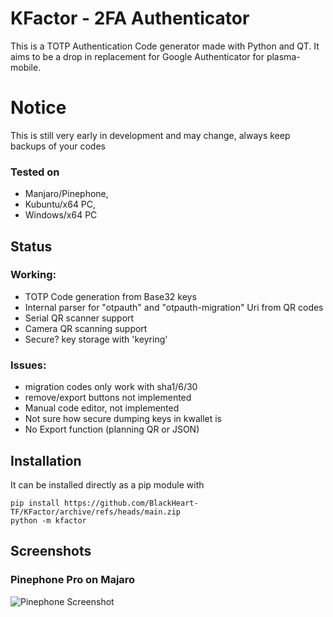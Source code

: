KFactor - 2FA Authenticator
=============================
This is a TOTP Authentication Code generator made with Python and QT. It aims to be a drop in replacement for Google Authenticator for plasma-mobile.

# Notice
This is still very early in development and may change, always keep backups of your codes

### Tested on 
- Manjaro/Pinephone, 
- Kubuntu/x64 PC, 
- Windows/x64 PC

## Status
### Working:
- TOTP Code generation from Base32 keys
- Internal parser for "otpauth" and "otpauth-migration" Uri from QR codes
- Serial QR scanner support
- Camera QR scanning support
- Secure? key storage with 'keyring'

### Issues:
- migration codes only work with sha1/6/30
- remove/export buttons not implemented
- Manual code editor, not implemented
- Not sure how secure dumping keys in kwallet is
- No Export function (planning QR or JSON)

## Installation
It can be installed directly as a pip module with
```
pip install https://github.com/BlackHeart-TF/KFactor/archive/refs/heads/main.zip
python -m kfactor
```

## Screenshots
### Pinephone Pro on Majaro
![Pinephone Screenshot](https://i.imgur.com/TXtywTF.png)
